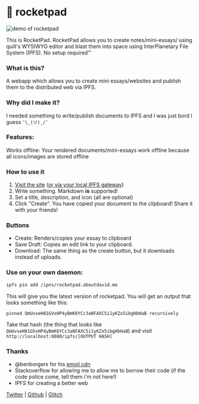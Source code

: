 # 🚀 rocketpad
![demo of rocketpad](https://ur.red-panda.red/DVt6eQBgA.gif)


This is RocketPad. RocketPad allows you to create notes/mini-essays/ using quill's WYSIWYG editor and blast them into space using InterPlanetary File System (IPFS). No setup required™
### What is this?
A webapp which allows you to create mini essays/websites and publish them to the distributed web via IPFS.

### Why did I make it?
I needed something to write/publish documents to IPFS and I was just bord I guess `¯\_(ツ)_/¯`

### Features:
Works offline: Your rendered documents/mini-essays work offline because all icons/images are stored offline

### How to use it
1. [Visit the site](https://rocketpad.glitch.me) ([or via your local IPFS gateway](http://localhost/ipns/rocketpad.aboutdavid.me))
2. Write something. Markdown **is** supported!
3. Set a title, description, and icon (all are optional)
4. Click "Create". You have copied your document to the clipboard! Share it with your friends!

### Buttons
- Create: Renders/copies your essay to clipboard
- Save Draft: Copies an edit link to your clipboard.
- Download: The same thing as the create button, but it downloads instead of uploads.

### Use on your own daemon:
```bash
ipfs pin add /ipns/rocketpad.aboutdavid.me
```
This will give you the latest version of rocketpad. You will get an output that looks something like this:

```
pinned QmUvxeH81GVxHP4yBmK6YCc3aNFAXC5i1yKZx5ibgHbHaB recursively
```

Take that hash (the thing that looks like `QmUvxeH81GVxHP4yBmK6YCc3aNFAXC5i1yKZx5ibgHbHaB`) and visit `http://localhost:8080/ipfs/[OUTPUT HASH]`

### Thanks
- @benborgers for his [emoji cdn](https://emojicdn.elk.sh/)
- Stackoverflow for allowing me to allow me to borrow their code (if the code police come, tell them i'm not here!)
- IPFS for creating a better web

[Twitter](https://twitter.com/UpscaleDavid/status/1357862556845690882) | [Github](https://github.com/aboutDavid/rocketpad) | [Glitch](https://glitch.com/edit/#!/rocketpad)